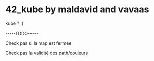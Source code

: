 # 42_kube by maldavid and vavaas
kube ? ;)

-----TODO-----

Check pas si la map est fermée

Check pas la validité des path/couleurs
